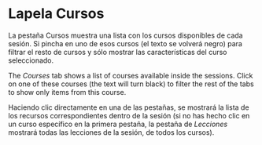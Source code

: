 # Lapela Cursos

La pestaña Cursos muestra una lista con los cursos disponibles de cada sesión. Si pincha en uno de esos cursos \(el texto se volverá negro\) para filtrar el resto de cursos y sólo mostrar las características del curso seleccionado.

The _Courses_ tab shows a list of courses available inside the sessions. Click on one of these courses \(the text will turn black\) to filter the rest of the tabs to show only items from this course.

Haciendo clic directamente en una de las pestañas, se mostrará la lista de los recursos correspondientes dentro de la sesión \(si no has hecho clic en un curso específico en la primera pestaña, la pestaña de _Lecciones_ mostrará todas las lecciones de la sesión, de todos los cursos\).

